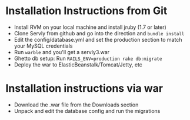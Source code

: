 # Installation Instructions from Git

* Install RVM on your local machine and install jruby (1.7 or later)
* Clone Servly from github and go into the direction and `bundle install`
* Edit the config/database.yml and set the production section to match your MySQL credentials 
* Run `warble` and you'll get a servly3.war 
* Ghetto db setup: Run `RAILS_ENV=production rake db:migrate`
* Deploy the war to ElasticBeanstalk/Tomcat/Jetty, etc

# Installation instructions via war 

* Download the .war file from the Downloads section
* Unpack and edit the database config and run the migrations
